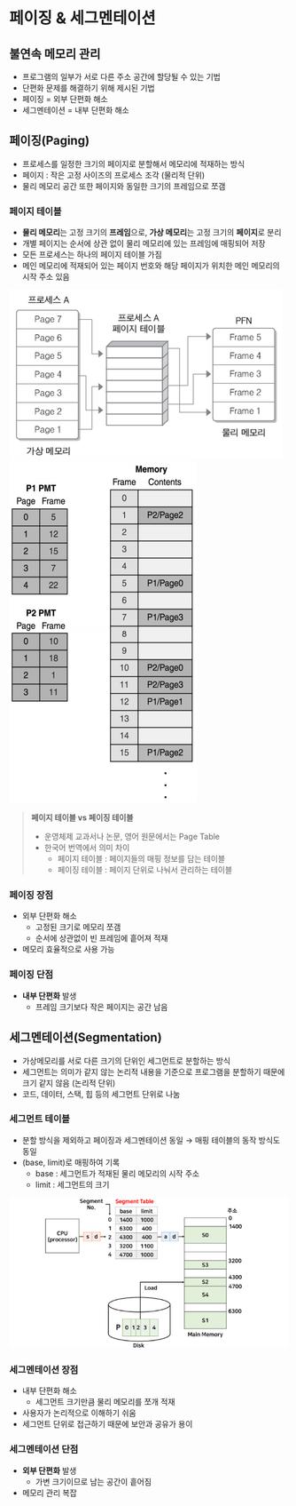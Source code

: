 # 페이징 & 세그멘테이션

## 불연속 메모리 관리

- 프로그램의 일부가 서로 다른 주소 공간에 할당될 수 있는 기법
- 단편화 문제를 해결하기 위해 제시된 기법
- 페이징 = 외부 단편화 해소
- 세그멘테이션 = 내부 단편화 해소

## 페이징(Paging)

- 프로세스를 일정한 크기의 페이지로 분할해서 메모리에 적재하는 방식
- 페이지 : 작은 고정 사이즈의 프로세스 조각 (물리적 단위)
- 물리 메모리 공간 또한 페이지와 동일한 크기의 프레임으로 쪼갬

### 페이지 테이블

- **물리 메모리**는 고정 크기의 **프레임**으로, **가상 메모리**는 고정 크기의 **페이지**로 분리
- 개별 페이지는 순서에 상관 없이 물리 메모리에 있는 프레임에 매핑되어 저장
- 모든 프로세스는 하나의 페이지 테이블 가짐
- 메인 메모리에 적재되어 있는 페이지 번호와 해당 페이지가 위치한 메인 메모리의 시작 주소 있음

<img src="images/Page_Table_1.png">

<img src="images/Page_Table_2.png">


> **페이지 테이블 vs 페이징 테이블**
> 
> - 운영체제 교과서나 논문, 영어 원문에서는 Page Table
> - 한국어 번역에서 의미 차이
>     - 페이지 테이블 : 페이지들의 매핑 정보를 담는 테이블
>     - 페이징 테이블 : 페이지 단위로 나눠서 관리하는 테이블


### 페이징 장점

- 외부 단편화 해소
    - 고정된 크기로 메모리 쪼갬
    - 순서에 상관없이 빈 프레임에 흩어져 적재
- 메모리 효율적으로 사용 가능

### 페이징 단점

- **내부 단편화** 발생
    - 프레임 크기보다 작은 페이지는 공간 남음

## 세그멘테이션(Segmentation)

- 가상메모리를 서로 다른 크기의 단위인 세그먼트로 분할하는 방식
- 세그먼트는 의미가 같지 않는 논리적 내용을 기준으로 프로그램을 분할하기 때문에 크기 같지 않음 (논리적 단위)
- 코드, 데이터, 스택, 힙 등의 세그먼트 단위로 나눔

### 세그먼트 테이블

- 분할 방식을 제외하고 페이징과 세그멘테이션 동일 → 매핑 테이블의 동작 방식도 동일
- (base, limit)로 매핑하여 기록
    - base : 세그먼트가 적재된 물리 메모리의 시작 주소
    - limit : 세그먼트의 크기

<img src="images/Segment_Table.png">

### 세그멘테이션 장점

- 내부 단편화 해소
    - 세그먼트 크기만큼 물리 메모리를 쪼개 적재
- 사용자가 논리적으로 이해하기 쉬움
- 세그먼트 단위로 접근하기 때문에 보안과 공유가 용이

### 세그멘테이션 단점

- **외부 단편화** 발생
    - 가변 크기이므로 남는 공간이 흩어짐
- 메모리 관리 복잡